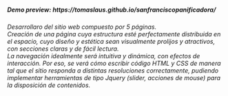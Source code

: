<h5>Demo preview: https://tomaslaus.github.io/sanfranciscopanificadora/</h5>

<h6>Desarrollaro del sitio web compuesto por 5 páginas.<br>
Creación de una página cuya estructura esté perfectamente
distribuida en el espacio, cuyo diseño y estética sean visualmente prolijos
y atractivos, con secciones claras y de fácil lectura.<br>
La navegación idealmente será intuitiva y dinámica, con efectos de
interacción. Por eso, se verá cómo escribir código HTML y CSS de
manera tal que el sitio responda a distintas resoluciones correctamente,
pudiendo implementar herramientas de tipo Jquery (slider, acciones de
mouse) para la disposición de contenidos.</h6>
